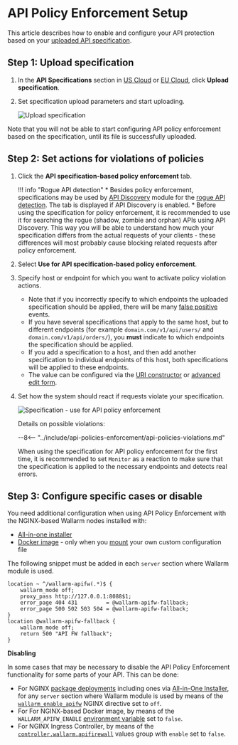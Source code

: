 # API Policy Enforcement Setup

This article describes how to enable and configure your API protection based on your [uploaded API specification](overview.md).

## Step 1: Upload specification

1. In the **API Specifications** section in [US Cloud](https://us1.my.wallarm.com/api-specifications/) or [EU Cloud](https://my.wallarm.com/api-specifications/), click **Upload specification**.
1. Set specification upload parameters and start uploading.

    ![Upload specification](../images/api-policies-enforcement/specificaton-upload.png)

Note that you will not be able to start configuring API policy enforcement based on the specification, until its file is successfully uploaded.

## Step 2: Set actions for violations of policies

1. Click the **API specification-based policy enforcement** tab.

    !!! info "Rogue API detection"
        * Besides policy enforcement, specifications may be used by [API Discovery](../api-discovery/overview.md) module for the [rogue API detection](../api-discovery/rogue-api.md). The tab is displayed if API Discovery is enabled.
        * Before using the specification for policy enforcement, it is recommended to use it for searching the rogue (shadow, zombie and orphan) APIs using API Discovery. This way you will be able to understand how much your specification differs from the actual requests of your clients - these differences will most probably cause blocking related requests after policy enforcement.

1. Select **Use for API specification-based policy enforcement**.
1. Specify host or endpoint for which you want to activate policy violation actions.

    * Note that if you incorrectly specify to which endpoints the uploaded specification should be applied, there will be many [false positive](../about-wallarm/protecting-against-attacks.md#false-positives) events.
    * If you have several specifications that apply to the same host, but to different endpoints (for example `domain.com/v1/api/users/` and `domain.com/v1/api/orders/`), you **must** indicate to which endpoints the specification should be applied.
    * If you add a specification to a host, and then add another specification to individual endpoints of this host, both specifications will be applied to these endpoints.
    * The value can be configured via the [URI constructor](../user-guides/rules/add-rule.md#uri-constructor) or [advanced edit form](../user-guides/rules/add-rule.md#advanced-edit-form).

1. Set how the system should react if requests violate your specification.

    ![Specification - use for API policy enforcement](../images/api-policies-enforcement/specification-use-for-api-policies-enforcement.png)

    Details on possible violations:

    --8<-- "../include/api-policies-enforcement/api-policies-violations.md"

    When using the specification for API policy enforcement for the first time, it is recommended to set `Monitor` as a reaction to make sure that the specification is applied to the necessary endpoints and detects real errors.

## Step 3: Configure specific cases or disable

You need additional configuration when using API Policy Enforcement with the NGINX-based Wallarm nodes installed with:

* [All-in-one installer](../installation/nginx/all-in-one.md)
* [Docker image](../admin-en/installation-docker-en.md) - only when you [mount](../admin-en/installation-docker-en.md#run-the-container-mounting-the-configuration-file) your own custom configuration file

The following snippet must be added in each `server` section where Wallarm module is used. 

```
location ~ ^/wallarm-apifw(.*)$ {
    wallarm_mode off;
    proxy_pass http://127.0.0.1:8088$1;
    error_page 404 431         = @wallarm-apifw-fallback;
    error_page 500 502 503 504 = @wallarm-apifw-fallback;
}
location @wallarm-apifw-fallback {
    wallarm_mode off;
    return 500 "API FW fallback";
}
```

**Disabling**

In some cases that may be necessary to disable the API Policy Enforcement functionality for some parts of your API. This can be done:

* For NGINX [package deployments](../installation/supported-deployment-options.md#packages) including ones via [All-in-One Installer](../installation/nginx/all-in-one.md), for any `server` section where Wallarm module is used by means of the [`wallarm_enable_apifw`](../admin-en/configure-parameters-en.md#wallarm_enable_apifw) NGINX directive set to `off`.
* For For NGINX-based Docker image, by means of the `WALLARM_APIFW_ENABLE` [environment variable](../admin-en/installation-docker-en.md#run-the-container-passing-the-environment-variables) set to `false`.
* For NGINX Ingress Controller, by means of the [`controller.wallarm.apifirewall`](../admin-en/configure-kubernetes-en.md#controllerwallarmapifirewall) values group with `enable` set to `false`.
